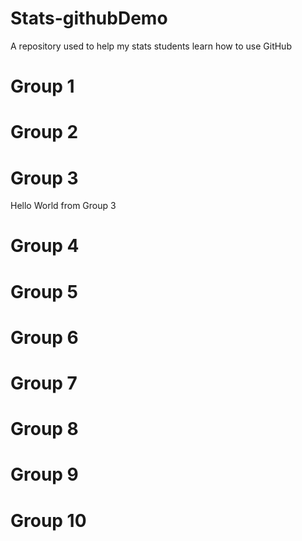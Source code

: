 # Stats-githubDemo
A repository used to help my stats students learn how to use GitHub

Group 1
===

Group 2
===

Group 3
===
Hello World from Group 3

Group 4
===

Group 5
===

Group 6
===

Group 7
===

Group 8
===

Group 9
===

Group 10
===

